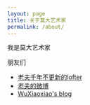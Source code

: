 ```yaml
---
layout: page
title: 关于莫大艺术家
permalink: /about/
---
```

我是莫大艺术家
<p>朋友们</p>
<ul>
    <li><a href="http://igaves.lofter.com/">老夫千年不更新的lofter</a></li>
        <li><a href="https://weibo.com/igaves">老夫的微博</a></li>
    <li><a href="http://xxwu.tech">        WuXiaoxiao&#39;s blog          </a></li>
</ul>

